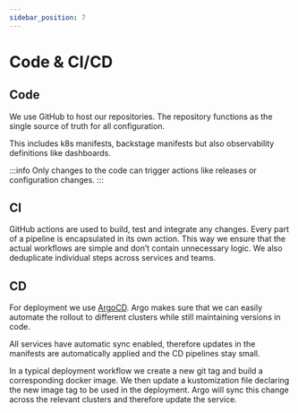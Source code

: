 ```yaml
---
sidebar_position: 7
---
```

# Code & CI/CD

## Code
We use GitHub to host our repositories.
The repository functions as the single source of truth for all configuration.

This includes k8s manifests, backstage manifests but also observability definitions like dashboards.

:::info
Only changes to the code can trigger actions like releases or configuration changes.
:::

## CI
GitHub actions are used to build, test and integrate any changes.
Every part of a pipeline is encapsulated in its own action.
This way we ensure that the actual workflows are simple and don’t contain unnecessary logic. We also deduplicate individual steps across services and teams.

## CD
For deployment we use [ArgoCD](https://argo-cd.readthedocs.io). 
Argo makes sure that we can easily automate the rollout to different clusters while still maintaining versions in code.

All services have automatic sync enabled, therefore updates in the manifests are automatically applied and the CD pipelines stay small.

In a typical deployment workflow we create a new git tag and build a corresponding docker image.
We then update a kustomization file declaring the new image tag to be used in the deployment. Argo will sync this change across the relevant clusters and therefore update the service.